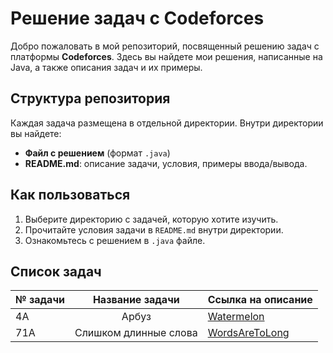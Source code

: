 # Решение задач с Codeforces

Добро пожаловать в мой репозиторий, посвященный решению задач с платформы **Codeforces**. Здесь вы найдете мои решения, написанные на Java, а также описания задач и их примеры.

## Структура репозитория

Каждая задача размещена в отдельной директории. Внутри директории вы найдете:
- **Файл с решением** (формат `.java`)
- **README.md**: описание задачи, условия, примеры ввода/вывода.

## Как пользоваться

1. Выберите директорию с задачей, которую хотите изучить.
2. Прочитайте условия задачи в `README.md` внутри директории.
3. Ознакомьтесь с решением в `.java` файле.

## Список задач

| **№ задачи** |        **Название задачи**         | **Ссылка на описание**                        |
|--------------|:-----------------------------------:|-----------------------------------------------|
| 4A           |               Арбуз                | [Watermelon](./Watermelon/readme.md)          |
| 71A          |       Слишком длинные слова        | [WordsAreToLong](./WordsAreTooLong/readme.md) |
